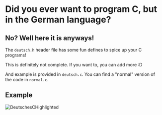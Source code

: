 # Did you ever want to program C, but in the German language?
## No? Well here it is anyways!
The `deutsch.h` header file has some fun defines to spice up your C programs!

This is definitely not complete. If you want to, you can add more :D

And example is provided in `deutsch.c`. You can find a "normal" version of the code in `normal.c`.

## Example
![DeutschesCHighlighted](https://github.com/JulianBohne/german.c/assets/57051885/583a5456-38e2-4f10-ac4e-39aaff111064)
